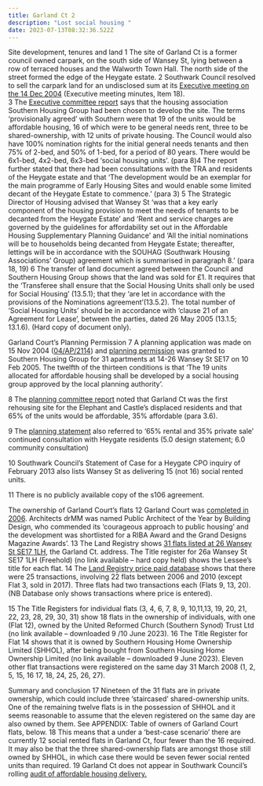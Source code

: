 ```yaml
---
title: Garland Ct 2
description: "Lost social housing "
date: 2023-07-13T08:32:36.522Z
---
```

Site development, tenures and land
1	The site of Garland Ct is a former council owned carpark, on the south side of Wansey St, lying between a row of terraced houses and the Walworth Town Hall.  The north side of the street formed the edge of the Heygate estate.
2	Southwark Council resolved to sell the carpark land for an undisclosed sum at its [Executive meeting on the 14 Dec 2004](https://moderngov.southwark.gov.uk/Data/Executive/20041214/Agenda/Minutes.pdf) (Executive meeting minutes, Item 18).	 
3	The [Executive committee report](<https://moderngov.southwark.gov.uk/Data/Executive/20041214/Agenda/Item 18 - Site known asthe Wansey Street car park, Wansey Street, SE17 - Disposal.pdf>) says that the housing association  Southern Housing Group had been chosen to develop the site.  The terms ‘provisionally agreed’ with Southern were that 19 of the units would be affordable housing, 16 of which were to be general needs rent, three to be shared-ownership, with 12 units of private housing.  The Council would also have 100% nomination rights for the initial general needs tenants and then 75% of 2-bed, and 50% of 1-bed, for a period of 80 years.  There would be 6x1-bed, 4x2-bed, 6x3-bed ‘social housing units’. (para 8)4	The report further stated that there had been consultations with the TRA and residents of the Heygate estate  and that ‘The development would be an exemplar for the main programme of Early Housing Sites and would enable some limited decant of the Heygate Estate to commence.’ (para 3)
5	The Strategic Director of Housing advised that Wansey St ‘was that a key early component of the housing provision to meet the needs of tenants to be decanted from the Heygate Estate’ and ‘Rent and service charges are governed by the guidelines for affordability set out in the Affordable Housing Supplementary Planning Guidance’ and ‘All the initial nominations will be to households being decanted from Heygate Estate; thereafter, lettings will be in accordance with the SOUHAG (Southwark Housing Associations’ Group) agreement which is summarised in paragraph 8.’ (para 18, 19)
6	The transfer of land document agreed between the Council and Southern Housing Group shows that the land was sold for £1.  It requires that the ‘Transferee shall ensure that the Social Housing Units shall only be used for Social Housing’ (13.5.1); that they ‘are let in accordance with the provisions of the Nominations agreement’(13.5.2).  The total number of ‘Social Housing Units’ should be in accordance with ‘clause 21 of an Agreement for Lease’, between  the parties, dated 26 May 2005 (13.1.5; 13.1.6). (Hard copy of document only).

Garland Court’s Planning Permission
7	A planning application was made on 15 Nov 2004 ([04/AP/2114](https://planning.southwark.gov.uk/online-applications/applicationDetails.do?keyVal=ZZZV2EKBWR512&activeTab=summary)) and [planning permission](https://planning.southwark.gov.uk/online-applications/files/0C4C68BF0DB749386891C71EF16D3798/pdf/04_AP_2114-DECISION_NOTICE-2287730.pdf) was granted to Southern Housing Group for 31 apartments at 14-26 Wansey St SE17 on 10 Feb 2005.  The twelfth of the thirteen conditions is that ‘The 19 units allocated for affordable housing shall be developed by a social housing group approved by the local planning authority’.

8      The [planning committee report](https://planning.southwark.gov.uk/online-applications/files/E6F57DD1BD52E64AFA3C8FFDDDB19F3E/pdf/04_AP_2114-OFFICER_REPORT-2728559.pdf) noted that Garland Ct was the first rehousing site for the Elephant and Castle’s displaced residents and that 65%  of the units would be affordable, 35% affordable (para 3.6).

9	The [planning statement](https://planning.southwark.gov.uk/online-applications/files/2381DCF0E4C00C3F4271D57BFAC3A5FF/pdf/04_AP_2114-PLANNING_STATEMENT-2371542.pdf) also referred to ‘65% rental and 35% private sale’ continued consultation with Heygate residents (5.0 design statement; 6.0 community consultation)	  		 

10	Southwark Council’s Statement of Case for a Heygate CPO inquiry of February 2013 also lists Wansey St as delivering 15 (not 16) social rented units.

11	There is no publicly available copy of the s106 agreement.

The ownership of Garland Court’s flats
12	Garland Court was [completed in 2006](https://www.themodernhouse.com/past-sales/garland-court-wansey-street-london-se17/).  Architects drMM was named Public Architect of the Year by Building Design, who commended its ‘courageous approach to public housing’ and the development was shortlisted for a RIBA Award and the Grand Designs Magazine Awards’.
13   The Land Registry shows [31 flats listed at 26 Wansey St SE17 1LH](https://search-property-information.service.gov.uk/search/search-by-postcode/results), the Garland Ct. address.  The Title register for 26a Wansey St SE17 1LH (Freehold) (no link available – hard copy held) shows the Lessee’s title for each flat.
14	The [Land Registry price paid database](http://landregistry.data.gov.uk/app/ppd/search?et%5B%5D=lrcommon%3Afreehold&et%5B%5D=lrcommon%3Aleasehold&limit=100&nb%5B%5D=true&nb%5B%5D=false&paon=garland+court&postcode=se17+1lh&ptype%5B%5D=lrcommon%3Adetached&ptype%5B%5D=lrcommon%3Asemi-detached&ptype%5B%5D=lrcommon%3Aterraced&ptype%5B%5D=lrcommon%3Aflat-maisonette&ptype%5B%5D=lrcommon%3AotherPropertyType&street=wansey&tc%5B%5D=ppd%3AstandardPricePaidTransaction&tc%5B%5D=ppd%3AadditionalPricePaidTransaction) shows that there were 25 transactions, involving 22 flats between 2006 and 2010 (except Flat 3, sold in 2017).  Three flats had two transactions each (Flats 9, 13, 20). (NB Database only shows transactions where price is entered). 

15	The Title Registers for individual flats (3, 4, 6, 7, 8, 9, 10,11,13, 19, 20, 21, 22, 23, 28, 29, 30, 31) show 18 flats in the ownership of individuals, with one (Flat 12), owned by the United Reformed Church (Southern Synod) Trust Ltd (no link available – downloaded 9 /10 June 2023).
16	The Title Register for Flat 14 shows that it is owned by Southern Housing Home Ownership Limited (SHHOL), after being bought from Southern Housing Home Ownership Limited (no link available – downloaded 9 June 2023).  Eleven other flat transactions were registered on the same day 31 March 2008 (1, 2, 5, 15, 16 17, 18, 24, 25, 26, 27).

Summary and conclusion
17	Nineteen of the 31 flats are in private ownership, which could include three ‘staircased’ shared-ownership units.  One of the remaining twelve flats is in the possession of SHHOL and it seems reasonable to assume that the eleven registered on the same day are also owned by them.  See APPENDIX: Table of owners of Garland Court flats, below.
18	This means that a under a ‘best-case scenario’ there are currently 12 social rented flats in Garland Ct, four fewer than the 16 required. It may also be that the three shared-ownership flats are amongst those still owned by SHHOL, in which case there would be seven fewer social rented units than required.
19	Garland Ct does not appear in Southwark Council’s rolling [audit of affordable housing delivery.](https://urldefense.com/v3/__https:/app.powerbi.com/view?r=eyJrIjoiODIzNTdiMGUtMDAxNS00NGI1LThjY2EtYjBjMWQwYzcxMzQ2IiwidCI6ImNhZjg2Y2IxLThjYTItNDU0NS1hNGRkLWYzNTlkMDM5MGEwOCJ9&pageName=ReportSection__;!!Ou-zFulSALS7ubxZ2oj45Dg!Vqi3bagEzmK7icBcQgGm18ZQk8FHJAYsCVjB_M_V6G6fzAaRhemokxPlAzcnrCU09xxdfdKYI2SsLLc63Oa-DmfMFJGVKA$)